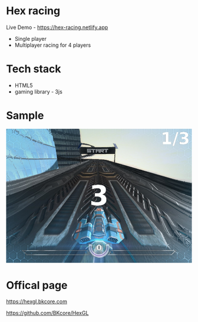 # Hex racing

Live Demo - https://hex-racing.netlify.app

- Single player
- Multiplayer racing for 4 players

# Tech stack

- HTML5
- gaming library - 3js

# Sample

![alt text](https://github.com/Amankumar321/hex-racing/blob/main/hex.jpg?raw=true)

# Offical page

https://hexgl.bkcore.com

https://github.com/BKcore/HexGL


